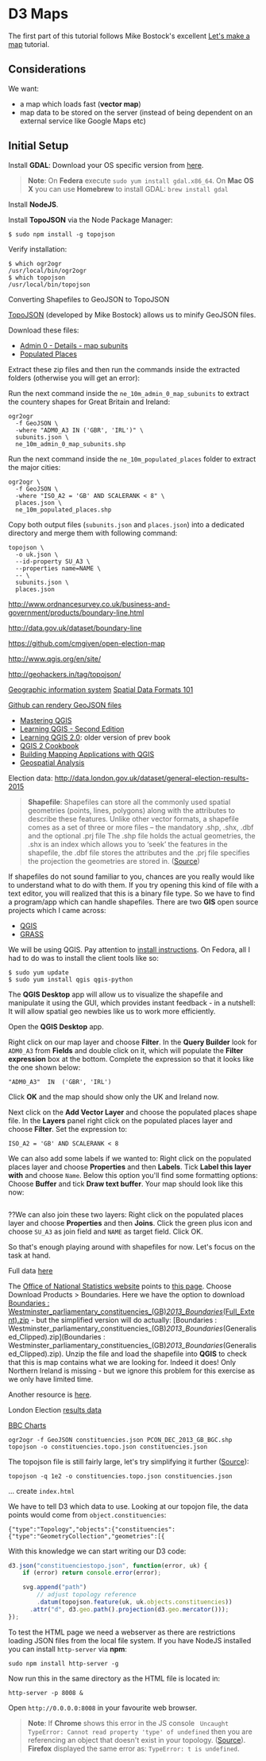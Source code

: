 # D3 Maps

The first part of this tutorial follows Mike Bostock's excellent [Let's make a map](http://bost.ocks.org/mike/map/) tutorial.

## Considerations

We want:

- a map which loads fast (**vector map**)
- map data to be stored on the server (instead of being dependent on an external service like Google Maps etc)

## Initial Setup

Install **GDAL**: Download your OS specific version from [here](http://trac.osgeo.org/gdal/wiki/DownloadingGdalBinaries).

> **Note**: On **Federa** execute `sudo yum install gdal.x86_64`. On **Mac OS X** you can use **Homebrew** to install GDAL: `brew install gdal`

Install **NodeJS**.

Install **TopoJSON** via the Node Package Manager:

```
$ sudo npm install -g topojson
```

Verify installation:

```
$ which ogr2ogr
/usr/local/bin/ogr2ogr
$ which topojson
/usr/local/bin/topojson
```


Converting Shapefiles to GeoJSON to TopoJSON

[TopoJSON](https://github.com/mbostock/topojson/wiki) (developed by Mike Bostock) allows us to minify GeoJSON files.

Download these files:

- [Admin 0 - Details - map subunits](http://www.naturalearthdata.com/http//www.naturalearthdata.com/download/10m/cultural/ne_10m_admin_0_map_subunits.zip)
- [Populated Places](http://www.naturalearthdata.com/http//www.naturalearthdata.com/download/10m/cultural/ne_10m_populated_places.zip)

Extract these zip files and then run the commands inside the extracted folders (otherwise you will get an error):

Run the next command inside the `ne_10m_admin_0_map_subunits` to extract the countery shapes for Great Britain and Ireland:

```
ogr2ogr
  -f GeoJSON \
  -where "ADM0_A3 IN ('GBR', 'IRL')" \
  subunits.json \
  ne_10m_admin_0_map_subunits.shp
```

Run the next command inside the `ne_10m_populated_places` folder to extract the major cities:

```
ogr2ogr \
  -f GeoJSON \
  -where "ISO_A2 = 'GB' AND SCALERANK < 8" \
  places.json \
  ne_10m_populated_places.shp
```

Copy both output files (`subunits.json` and `places.json`) into a dedicated directory and merge them with following command:

```
topojson \
  -o uk.json \
  --id-property SU_A3 \
  --properties name=NAME \
  -- \
  subunits.json \
  places.json
```


http://www.ordnancesurvey.co.uk/business-and-government/products/boundary-line.html

http://data.gov.uk/dataset/boundary-line

https://github.com/cmgiven/open-election-map

http://www.qgis.org/en/site/

http://geohackers.in/tag/topojson/

[Geographic information system](https://en.wikipedia.org/wiki/Geographic_information_system)
[Spatial Data Formats 101](http://geohackers.in/2013/11/spatial-data-formats-101)

[Github can rendery GeoJSON files](https://help.github.com/articles/mapping-geojson-files-on-github/)

- [Mastering QGIS](https://www.packtpub.com/application-development/mastering-qgis)
- [Learning QGIS - Second Edition](https://www.packtpub.com/application-development/learning-qgis-second-edition)
- [Learning QGIS 2.0](https://www.packtpub.com/application-development/learning-qgis-20): older version of prev book
- [QGIS 2 Cookbook](https://www.packtpub.com/hardware-and-creative/qgis-2-cookbook)
- [Building Mapping Applications with QGIS](https://www.packtpub.com/application-development/building-mapping-applications-qgis)
- [Geospatial Analysis](http://www.amazon.co.uk/Geospatial-Analysis-comprehensive-Michael-Smith-ebook/dp/B006MN9M58/ref=sr_1_1?ie=UTF8&qid=1431158694&sr=8-1&keywords=Geospatial+Analysis)

Election data:
http://data.london.gov.uk/dataset/general-election-results-2015

> **Shapefile**: Shapefiles can store all the commonly used spatial geometries (points, lines, polygons) along with the attributes to describe these features. Unlike other vector formats, a shapefile comes as a set of three or more files – the mandatory .shp, .shx, .dbf and the optional .prj file The .shp file holds the actual geometries, the .shx is an index which allows you to ‘seek’ the features in the shapefile, the .dbf file stores the attributes and the .prj file specifies the projection the geometries are stored in. ([Source](http://geohackers.in/2013/11/spatial-data-formats-101/))

If shapefiles do not sound familiar to you, chances are you really would like to understand what to do with them. If you try opening this kind of file with a text editor, you will realized that this is a binary file type. So we have to find a program/app which can handle shapefiles. There are two **GIS** open source projects which I came across: 

- [QGIS](http://www.qgis.org/en/site/)
- [GRASS](http://grass.osgeo.org)

We will be using QGIS. Pay attention to [install instructions](http://www.qgis.org/en/site/forusers/alldownloads.html#linux). On Fedora, all I had to do was to install the client tools like so:

```
$ sudo yum update
$ sudo yum install qgis qgis-python 
```

The **QGIS Desktop** app will allow us to visualize the shapefile and manipulate it using the GUI, which provides instant feedback - in a nutshell: It will allow spatial geo newbies like us to work more efficiently.

Open the **QGIS Desktop** app. 

Right click on our map layer and choose **Filter**. In the **Query Builder** look for `ADM0_A3` from **Fields** and double click on it, which will populate the **Filter expression** box at the bottom. Complete the expression so that it looks like the one shown below:

```
"ADM0_A3"  IN  ('GBR', 'IRL')
```

Click **OK** and the map should show only the UK and Ireland now.

Next click on the **Add Vector Layer** and choose the populated places shape file. In the **Layers** panel right click on the populated places layer and choose **Filter**. Set the expression to:

```
ISO_A2 = 'GB' AND SCALERANK < 8
```

We can also add some labels if we wanted to: Right click on the populated places layer and choose **Properties** and then **Labels**. Tick **Label this layer with** and choose `Name`. Below this option you'll find some formatting options: Choose **Buffer** and tick **Draw text buffer**. Your map should look like this now:

![]()


??We can also join these two layers: Right click on the populated places layer and choose **Properties** and then **Joins**. Click the green plus icon and choose `SU_A3` as join field and `NAME` as target field. Click OK.

So that's enough playing around with shapefiles for now. Let's focus on the task at hand. 

Full data [here](https://github.com/martinjc/UK-GeoJSON)

The [Office of National Statistics website](http://www.ons.gov.uk/ons/guide-method/geography/beginner-s-guide/electoral/westminster-parliamentary-constituencies/index.html) points to [this page](https://geoportal.statistics.gov.uk/geoportal/catalog/main/home.page). Choose Download Products > Boundaries. Here we have the option to download [Boundaries : Westminster_parliamentary_constituencies_(GB)_2013_Boundaries_(Full_Extent).zip](https://geoportal.statistics.gov.uk/Docs/Boundaries/Westminster_parliamentary_constituencies_(GB)_2013_Boundaries_(Full_Extent).zip) - but the simplified version will do actually: [Boundaries : Westminster_parliamentary_constituencies_(GB)_2013_Boundaries_(Generalised_Clipped).zip](Boundaries : Westminster_parliamentary_constituencies_(GB)_2013_Boundaries_(Generalised_Clipped).zip). Unzip the file and load the shapefile into **QGIS** to check that this is map contains what we are looking for. Indeed it does! Only Northern Ireland is missing - but we ignore this problem for this exercise as we only have limited time.

Another resource is [here](http://data.gov.uk/data/search?q=Parliamentary+constituencies).

London Election [results data](http://data.london.gov.uk/dataset/general-election-results-2015)

[BBC Charts](http://www.bbc.co.uk/news/election/2015/results)

```
ogr2ogr -f GeoJSON constituencies.json PCON_DEC_2013_GB_BGC.shp
topojson -o constituencies.topo.json constituencies.json
```

The topojson file is still fairly large, let's try simplifying it further ([Source](http://gis.stackexchange.com/questions/48827/how-to-avoid-corrupt-geometries-when-translating-between-topojson-and-geojson)):

```
topojson -q 1e2 -o constituencies.topo.json constituencies.json
```



... create `index.html`

We have to tell D3 which data to use. Looking at our topojon file, the data points would come from `object.constituencies`:

```
{"type":"Topology","objects":{"constituencies":{"type":"GeometryCollection","geometries":[{
```

With this knowledge we can start writing our D3 code:

```javascript
d3.json("constituenciestopo.json", function(error, uk) {
    if (error) return console.error(error);

    svg.append("path")
        // adjust topology reference
        .datum(topojson.feature(uk, uk.objects.constituencies))
      .attr("d", d3.geo.path().projection(d3.geo.mercator()));
});
```


To test the HTML page we need a webserver as there are restrictions loading JSON files from the local file system. If you have NodeJS installed you can install `http-server` via **npm**:

```
sudo npm install http-server -g
```

Now run this in the same directory as the HTML file is located in:

```
http-server -p 8008 &
```

Open `http://0.0.0.0:8008` in your favourite web browser.

> **Note**: If **Chrome** shows this error in the JS console ` Uncaught TypeError: Cannot read property 'type' of undefined` then you are referencing an object that doesn't exist in your topology. ([Source](http://stackoverflow.com/questions/15509493/topojson-js187-uncaught-typeerror-cannot-read-property-type-of-undefined)). **Firefox** displayed the same error as: `TypeError: t is undefined`.
